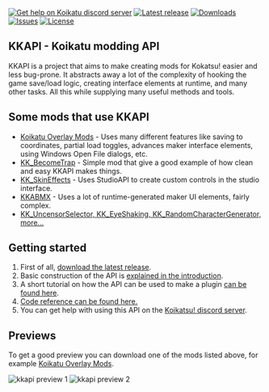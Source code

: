 [![Get help on Koikatu discord server](https://img.shields.io/badge/help-discord-brightgreen.svg)](https://discord.gg/urDt8CK)
[![Latest release](https://img.shields.io/github/release/ManlyMarco/KKAPI.svg?style=flat)](https://github.com/ManlyMarco/KKAPI/releases)
[![Downloads](https://img.shields.io/github/downloads/ManlyMarco/KKAPI/total.svg?style=flat)](https://github.com/ManlyMarco/KKAPI/releases)
[![Issues](https://img.shields.io/github/issues/ManlyMarco/KKAPI.svg?style=flat)](https://github.com/ManlyMarco/KKAPI/issues)
[![License](https://img.shields.io/github/license/ManlyMarco/KKAPI.svg?style=flat)](https://github.com/ManlyMarco/KKAPI/blob/master/LICENSE)
## KKAPI - Koikatu modding API
KKAPI is a project that aims to make creating mods for Kokatsu! easier and less bug-prone. It abstracts away a lot of the complexity of hooking the game save/load logic, creating interface elements at runtime, and many other tasks. All this while supplying many useful methods and tools.

## Some mods that use KKAPI
* [Koikatu Overlay Mods](https://github.com/ManlyMarco/Koikatu-Overlay-Mods) - Uses many different features like saving to coordinates, partial load toggles, advances maker interface elements, using Windows Open File dialogs, etc.
* [KK_BecomeTrap](https://github.com/ManlyMarco/KK_BecomeTrap) - Simple mod that give a good example of how clean and easy KKAPI makes things.
* [KK_SkinEffects](https://github.com/ManlyMarco/KK_SkinEffects) - Uses StudioAPI to create custom controls in the studio interface.
* [KKABMX](https://github.com/ManlyMarco/KKABMX) - Uses a lot of runtime-generated maker UI elements, fairly complex.
* [KK_UncensorSelector, KK_EyeShaking, KK_RandomCharacterGenerator, more...](https://github.com/DeathWeasel1337/KK_Plugins)

## Getting started
1. First of all, [download the latest release](https://github.com/ManlyMarco/KKAPI/releases).
1. Basic construction of the API is [explained in the introduction](https://github.com/ManlyMarco/KKAPI/wiki/Introduction).
1. A short tutorial on how the API can be used to make a plugin [can be found here](https://github.com/ManlyMarco/KKAPI/wiki/Typical-usage-example-and-explanation).
1. [Code reference can be found here.](https://github.com/ManlyMarco/KKAPI/blob/master/doc/Home.md)
1. You can get help with using this API on the [Koikatsu! discord server](https://discord.gg/urDt8CK).

## Previews
To get a good preview you can download one of the mods listed above, for example [Koikatu Overlay Mods](https://github.com/ManlyMarco/Koikatu-Overlay-Mods).

![kkapi preview 1](https://user-images.githubusercontent.com/39247311/52817863-74461d80-30a5-11e9-81fd-d68a530d066a.png)
![kkapi preview 2](https://user-images.githubusercontent.com/39247311/52817865-74461d80-30a5-11e9-9b4f-e42ef0dcc7ea.png)

